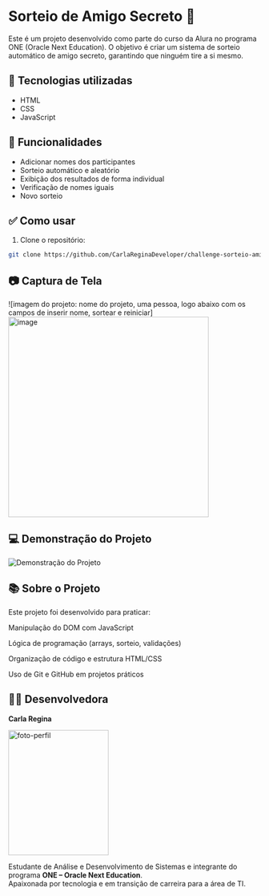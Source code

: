# Sorteio de Amigo Secreto 🎁

Este é um projeto desenvolvido como parte do curso da Alura no programa ONE (Oracle Next Education). O objetivo é criar um sistema de sorteio automático de amigo secreto, garantindo que ninguém tire a si mesmo.

## 🚀 Tecnologias utilizadas

- HTML
- CSS
- JavaScript

## 🧠 Funcionalidades

- Adicionar nomes dos participantes
- Sorteio automático e aleatório
- Exibição dos resultados de forma individual
- Verificação de nomes iguais
- Novo sorteio

## ✅ Como usar

1. Clone o repositório:
```bash
git clone https://github.com/CarlaReginaDeveloper/challenge-sorteio-amigo-secreto.git
```

## 📷 Captura de Tela
![imagem do projeto: nome do projeto, uma pessoa, logo abaixo com os campos de inserir nome, sortear e reiniciar] <img width="400" height="400" alt="image" src="https://github.com/user-attachments/assets/c730e5e2-95c2-429c-8543-26a1301a2327" />

## 💻 Demonstração do Projeto

![Demonstração do Projeto](./assets/demo.gif)

## 📚 Sobre o Projeto
Este projeto foi desenvolvido para praticar:

Manipulação do DOM com JavaScript

Lógica de programação (arrays, sorteio, validações)

Organização de código e estrutura HTML/CSS

Uso de Git e GitHub em projetos práticos

## 👩‍💻 Desenvolvedora

**Carla Regina**

<img src="https://github.com/user-attachments/assets/cbb3cd4a-a511-49e2-96e9-eea7b9063fca" width="200" height="250" alt="foto-perfil"/>

Estudante de Análise e Desenvolvimento de Sistemas e integrante do programa **ONE – Oracle Next Education**.  
Apaixonada por tecnologia e em transição de carreira para a área de TI.
